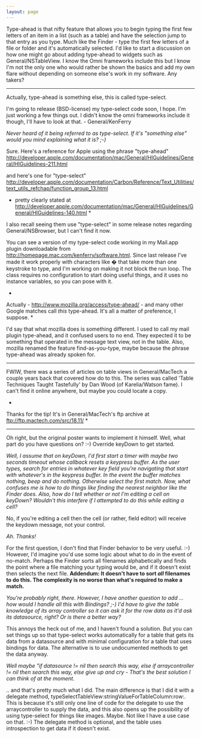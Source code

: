 ```yaml
---
layout: page
---
```


Type-ahead is that nifty feature that allows you to begin typing the first few letters of an item in a list (such as a table) and have the selection jump to that entry as you type. Much like the Finder - type the first few letters of a file or folder and it's automatically selected. I'd like to start a discussion on how one might go about adding type-ahead to widgets such as General/NSTableView. I know the Omni frameworks include this but I know I'm not the only one who would rather be shown the basics and add my own flare without depending on someone else's work in my software. Any takers?

----

Actually, type-ahead is something else, this is called type-select.  

I'm going to release (BSD-license) my type-select code soon, I hope.  I'm just working a few things out.  I didn't know the omni frameworks include it though, I'll have to look at that.  - General/KenFerry

*Never heard of it being referred to as type-select. If it's "something else" would you mind explaining what it is? ;-)*

Sure.  Here's a reference for Apple using the phrase "type-ahead" http://developer.apple.com/documentation/mac/General/HIGuidelines/General/HIGuidelines-211.html

and here's one for "type-select" http://developer.apple.com/documentation/Carbon/Reference/Text_Utilities/text_utils_refchap/function_group_13.html

* pretty clearly stated at http://developer.apple.com/documentation/mac/General/HIGuidelines/General/HIGuidelines-140.html *

I also recall seeing them use "type-select" in some release notes regarding General/NSBrowser, but I can't find it now.

You can see a version of my type-select code working in my Mail.app plugin downloadable from http://homepage.mac.com/kenferry/software.html. Since last release I've made it work properly with characters like � that take more than one keystroke to type, and I'm working on making it not block the run loop.  The class requires no configuration to start doing useful things, and it uses no instance variables, so you can pose with it.  

*
Actually - http://www.mozilla.org/access/type-ahead/ - and many other Google matches call *this* type-ahead. It's all a matter of preference, I suppose.
*

I'd say that what mozilla does is something different.  I used to call my mail plugin type-ahead, and it confused users to no end.  They expected it to be something that operated in the message text view, not in the table.  Also, mozilla renamed the feature find-as-you-type, maybe because the phrase type-ahead was already spoken for.

----

FWIW, there was a series of articles on table views in General/MacTech a couple years back that covered how do to this. The series was called 'Table Techniques Taught Tastefully' by Dan Wood (of Karelia/Watson fame). I can't find it online anywhere, but maybe you could locate a copy.

*
Thanks for the tip!  It's in General/MacTech's ftp archive at ftp://ftp.mactech.com/src/18.11/
*

----

Oh right, but the original poster wants to implement it himself.  Well, what part do you have questions on? :-)  Override keyDown to get started.

*Well, I assume that on keyDown, I'd first start a timer with maybe two seconds timeout whose callback resets a keypress buffer. As the user types, search for entries in whatever key field you're navigating that start with whatever's in the keypress buffer. In the event the buffer matches nothing, beep and do nothing. Otherwise select the first match. Now, what confuses me is how to do things like finding the nearest neighbor like the Finder does. Also, how do I tell whether or not I'm editing a cell on keyDown? Wouldn't this interfere if I attempted to do this while editing a cell?*

No, if you're editing a cell then the cell (or rather, field editor) will receive the keydown message, not your control.

*Ah. Thanks!*

For the first question, I don't find that Finder behavior to be very useful. :-) However, I'd imagine you'd use some logic about what to do in the event of no-match. Perhaps the Finder sorts all filenames alphabetically and finds the point where a file matching your typing would be, and if it doesn't exist then selects the next file. **Addendum: It doesn't have to sort *all* filenames to do this.  The complexity is no worse than what's required to make a match.**

*You're probably right, there. However, I have another question to add ... how would I handle all this with Bindings? ;-) I'd have to give the table knowledge of its array controller so it can ask it for the row data as it'd ask its datasource, right? Or is there a better way?*

This annoys the heck out of me, and I haven't found a solution.  But you can set things up so that type-select works automatically for a table that gets its data from a datasource and with minimal configuration for a table that uses bindings for data.  The alternative is to use undocumented methods to get the data anyway.

*Well maybe "if datasource != nil then search this way, else if arraycontroller != nil then search this way, else give up and cry - That's the best solution I can think of at the moment.*

.. and that's pretty much what I did.  The main difference is that I did it with a delegate method,     typeSelectTableView:stringValueForTableColumn:row:.  This is because it's still only one line of code for the delegate to use the arraycontroller to supply the data, and this also opens up the possibility of using type-select for things like images.  Maybe.  Not like I have a use case on that. :-)  The delegate method is optional, and the table uses introspection to get data if it doesn't exist.